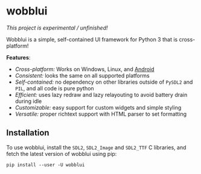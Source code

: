 
wobblui
=======

*This project is experimental / unfinished!*

Wobblui is a simple, self-contained UI framework for Python 3 that is
cross-platform!

**Features**:

- *Cross-platform:* Works on Windows, Linux, and [Android](https://github.com/kivy/python-for-android)
- *Consistent:* looks the same on all supported platforms
- *Self-contained:* no dependency on other libraries outside of `PySDL2` and `PIL`, and all code is pure python
- *Efficient:* uses lazy redraw and lazy relayouting to avoid battery drain during idle
- *Customizable:* easy support for custom widgets and simple styling
- *Versatile:* proper richtext support with HTML parser to set formatting

Installation
------------

To use wobblui, install the `SDL2`, `SDL2_Image` and `SDL2_TTF` C
libraries, and fetch the latest version of wobblui using pip:

```
pip install --user -U wobblui
```


